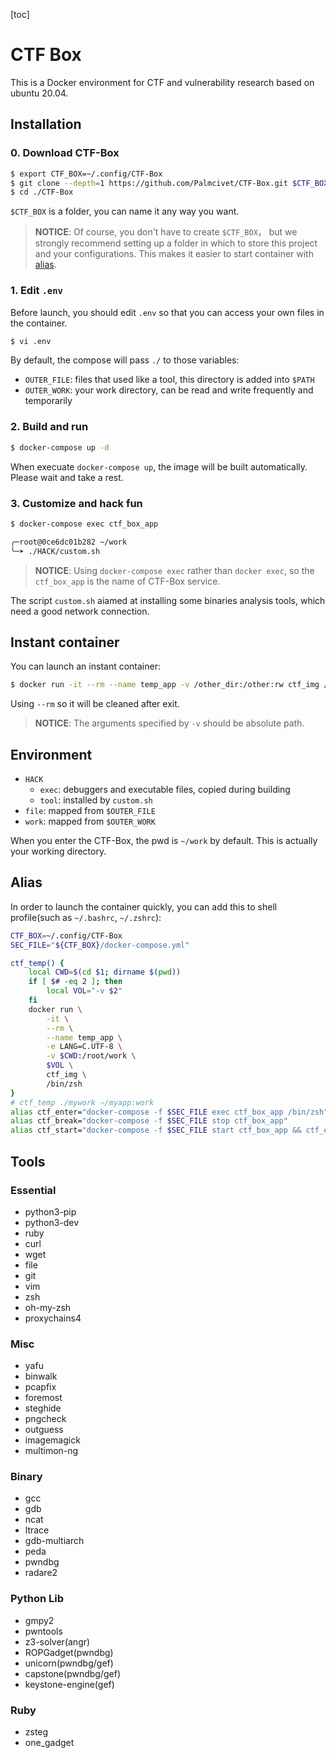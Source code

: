 [toc]

# CTF Box

This is a Docker environment for CTF and vulnerability research based on ubuntu 20.04.

## Installation
### 0. Download CTF-Box

```bash
$ export CTF_BOX=~/.config/CTF-Box
$ git clone --depth=1 https://github.com/Palmcivet/CTF-Box.git $CTF_BOX
$ cd ./CTF-Box
```

`$CTF_BOX` is a folder, you can name it any way you want.

> **NOTICE**: Of course, you don't have to create `$CTF_BOX`， but we strongly recommend setting up a folder in which to store this project and your configurations. This makes it easier to start container with [alias](#alias "refer to").

### 1. Edit `.env`

Before launch, you should edit `.env` so that you can access your own files in the container.

```bash
$ vi .env
```

By default, the compose will pass `./` to those variables:

- `OUTER_FILE`: files that used like a tool, this directory is added into `$PATH`
- `OUTER_WORK`: your work directory, can be read and write frequently and temporarily

### 2. Build and run

```bash
$ docker-compose up -d
```

When execuate `docker-compose up`, the image will be built automatically. Please wait and take a rest.

### 3. Customize and hack fun

```bash
$ docker-compose exec ctf_box_app

╭─root@0ce6dc01b282 ~/work
╰─➤ ./HACK/custom.sh
```

> **NOTICE**: Using `docker-compose exec` rather than `docker exec`, so the `ctf_box_app` is the name of CTF-Box service.

The script `custom.sh` aiamed at installing some binaries analysis tools, which need a good network connection.

## Instant container

You can launch an instant container:

```bash
$ docker run -it --rm --name temp_app -v /other_dir:/other:rw ctf_img /bin/zsh
```

Using `--rm` so it will be cleaned after exit.

> **NOTICE**: The arguments specified by `-v` should be absolute path.

## Environment

- `HACK`
    - `exec`: debuggers and executable files, copied during building
    - `tool`: installed by `custom.sh`
- `file`: mapped from `$OUTER_FILE`
- `work`: mapped from `$OUTER_WORK`

When you enter the CTF-Box, the pwd is `~/work` by default. This is actually your working directory.

## Alias

In order to launch the container quickly, you can add this to shell profile(such as `~/.bashrc`, `~/.zshrc`):

```bash
CTF_BOX=~/.config/CTF-Box
SEC_FILE="${CTF_BOX}/docker-compose.yml"

ctf_temp() {
    local CWD=$(cd $1; dirname $(pwd))
    if [ $# -eq 2 ]; then
        local VOL="-v $2"
    fi
    docker run \
        -it \
        --rm \
        --name temp_app \
        -e LANG=C.UTF-8 \
        -v $CWD:/root/work \
        $VOL \
        ctf_img \
        /bin/zsh
}
# ctf_temp ./mywork ~/myapp:work
alias ctf_enter="docker-compose -f $SEC_FILE exec ctf_box_app /bin/zsh"
alias ctf_break="docker-compose -f $SEC_FILE stop ctf_box_app"
alias ctf_start="docker-compose -f $SEC_FILE start ctf_box_app && ctf_enter"
```

## Tools
### Essential

- python3-pip
- python3-dev
- ruby
- curl
- wget
- file
- git
- vim
- zsh
- oh-my-zsh
- proxychains4

### Misc

- yafu
- binwalk
- pcapfix
- foremost
- steghide
- pngcheck
- outguess
- imagemagick
- multimon-ng

### Binary

- gcc
- gdb
- ncat
- ltrace
- gdb-multiarch
- peda
- pwndbg
- radare2

### Python Lib

- gmpy2
- pwntools
- z3-solver(angr)
- ROPGadget(pwndbg)
- unicorn(pwndbg/gef)
- capstone(pwndbg/gef)
- keystone-engine(gef)

### Ruby

- zsteg
- one_gadget
